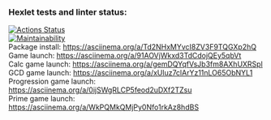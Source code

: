 ### Hexlet tests and linter status:
[![Actions Status](https://github.com/hiperonsky/python-project-49/workflows/hexlet-check/badge.svg)](https://github.com/hiperonsky/python-project-49/actions)  
[![Maintainability](https://api.codeclimate.com/v1/badges/a3a5dc8fc46d3b7c3a69/maintainability)](https://codeclimate.com/github/hiperonsky/python-project-49/maintainability)  
Package install: https://asciinema.org/a/Td2NHxMYvcI8ZV3F9TQGXp2hQ  
Game launch: https://asciinema.org/a/91AOVjWkxd3TdCdojQEy5qbVt  
Calc game launch: https://asciinema.org/a/gemDQYqfVsJb3fm8AXhUXRSpl  
GCD game launch: https://asciinema.org/a/xUluz7clArYz11nLO65ObNYL1  
Progression game launch: https://asciinema.org/a/0ijSWgRLCP5feod2uDXf2TZsu  
Prime game launch: https://asciinema.org/a/WkPQMkQMjPy0Nfo1rkAz8hdBS  